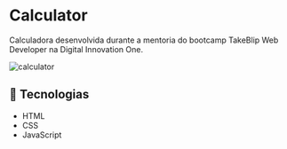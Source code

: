 # Calculator

Calculadora desenvolvida durante a mentoria do bootcamp TakeBlip Web Developer na Digital Innovation One.

![calculator](https://user-images.githubusercontent.com/93055468/159197576-995d8c2e-4c48-429c-a06b-3968838b3dea.jpg)

## 🚀 Tecnologias

- HTML
- CSS
- JavaScript
